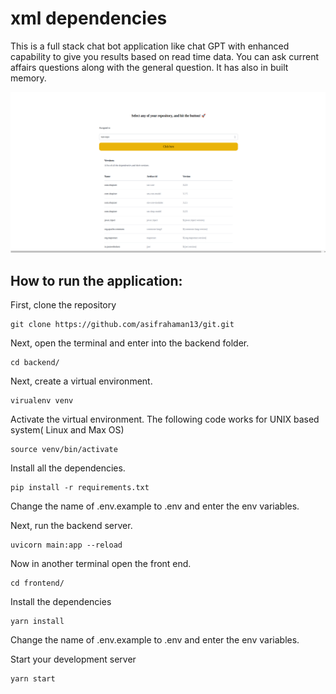 # xml dependencies

This is a full stack chat bot application like chat GPT with enhanced capability to give you results based on read time data. You can ask current affairs questions along with the general question. It has also in built memory.


![alt text](<Screenshot from 2024-02-15 23-13-59.png>)

## How to run the application:

First, clone the repository

```
git clone https://github.com/asifrahaman13/git.git
```
Next, open the terminal and enter into the backend folder. 

```
cd backend/
```
Next, create a virtual environment. 

```
virualenv venv
```

Activate the  virtual environment. The following code works for UNIX based system( Linux and Max OS)

```
source venv/bin/activate
```

Install all the dependencies.

```
pip install -r requirements.txt
```

Change the name of .env.example to .env and enter the env variables.

Next, run the backend server.

```
uvicorn main:app --reload
```
Now in another terminal open the front end.

```
cd frontend/
```

Install the dependencies

```
yarn install
```
Change the name of .env.example to .env and enter the env variables.

Start your development server

```
yarn start
```

